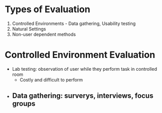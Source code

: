 # Types of Evaluation
1. Controlled Environments - Data gathering, Usability testing
2. Natural Settings
3. Non-user dependent methods
# Controlled Environment Evaluation
- Lab testing: observation of user while they perform task in controlled room
	- Costly and difficult to perform
- Data gathering: surverys, interviews, focus groups
	- 